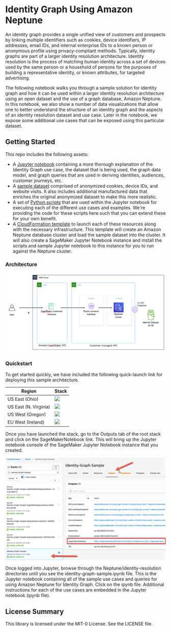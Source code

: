 # Identity Graph Using Amazon Neptune

An identity graph provides a single unified view of customers and prospects by linking multiple identifiers such as cookies, device identifiers, IP addresses, email IDs, and internal enterprise IDs to a known person or anonymous profile using privacy-compliant methods. Typically, identity graphs are part of a larger identity resolution architecture. Identity resolution is the process of matching human identity across a set of devices used by the same person or a household of persons for the purposes of building a representative identity, or known attributes, for targeted advertising.

The following notebook walks you through a sample solution for identity graph and how it can be used within a larger identity resolution architecture using an open dataset and the use of a graph database, Amazon Neptune. In this notebook, we also show a number of data visualizations that allow one to better understand the structure of an identity graph and the aspects of an identity resolution dataset and use case. Later in the notebook, we expose some additional use cases that can be exposed using this particular dataset.

## Getting Started

This repo includes the following assets:
- A [Jupyter notebook](notebooks/identity-resolution/identity-graph-sample.ipynb) containing a more thorough explanation of the Identity Graph use case, the dataset that is being used, the graph data model, and graph queries that are used in deriving identities, audiences, customer journeys, etc.
- A [sample dataset](data/DATA.md) comprised of anonymized cookies, device IDs, and website visits.  It also includes additional manufactured data that enriches the original anonymized dataset to make this more realistic.
- A set of [Python scripts](notebooks/identity-resolution/nepytune) that are used within the Jupyter notebook for executing each of the different use cases and examples.  We're providing the code for these scripts here such that you can extend these for your own benefit.
- A [CloudFormation template](templates/identity-resolution.yml) to launch each of these resources along with the necessary infrastructure.  This template will create an Amazon Neptune database cluster and load the sample dataset into the cluster.  It will also create a SageMaker Jupyter Notebook instance and install the scripts and sample Jupyter notebook to this instance for you to run against the Neptune cluster.

### Architecture

<img src="./images/architecture.png">

### Quickstart

To get started quickly, we have included the following quick-launch link for deploying this sample architecture.

| Region | Stack |
| ---- | ---- |
|US East (Ohio) |  [<img src="https://s3.amazonaws.com/cloudformation-examples/cloudformation-launch-stack.png">](https://us-east-2.console.aws.amazon.com/cloudformation/home?region=us-east-2#/stacks/create/review?templateURL=https://s3.amazonaws.com/aws-admartech-samples-us-east-2/identity-resolution/templates/identity-resolution.yml&stackName=Identity-Graph-Sample) |
|US East (N. Virginia) |  [<img src="https://s3.amazonaws.com/cloudformation-examples/cloudformation-launch-stack.png">](https://us-east-1.console.aws.amazon.com/cloudformation/home?region=us-east-1#/stacks/create/review?templateURL=https://s3.amazonaws.com/aws-admartech-samples-us-east-1/identity-resolution/templates/identity-resolution.yml&stackName=Identity-Graph-Sample) |
|US West (Oregon) |  [<img src="https://s3.amazonaws.com/cloudformation-examples/cloudformation-launch-stack.png">](https://us-west-2.console.aws.amazon.com/cloudformation/home?region=us-west-2#/stacks/create/review?templateURL=https://s3.amazonaws.com/aws-admartech-samples-us-west-2/identity-resolution/templates/identity-resolution.yml&stackName=Identity-Graph-Sample) |
|EU West (Ireland) |  [<img src="https://s3.amazonaws.com/cloudformation-examples/cloudformation-launch-stack.png">](https://eu-west-1.console.aws.amazon.com/cloudformation/home?region=eu-west-1#/stacks/create/review?templateURL=https://s3.amazonaws.com/aws-admartech-samples-eu-west-1/identity-resolution/templates/identity-resolution.yml&stackName=Identity-Resolution-Sample) |

Once you have launched the stack, go to the Outputs tab of the root stack and click on the SageMakerNotebook link.  This will bring up the Jupyter notebook console of the SageMaker Jupyter Notebook instance that you created.

<img src="./images/sagemaker-link.png">

Once logged into Jupyter, browse through the Neptune/identity-resolution directories until you see the identity-graph-sample.ipynb file.  This is the Jupyter notebook containing all of the sample use cases and queries for using Amazon Neptune for Identity Graph.  Click on the ipynb file.  Additional instructions for each of the use cases are embedded in the Jupyter notebook (ipynb file).

## License Summary

This library is licensed under the MIT-0 License. See the LICENSE file.
